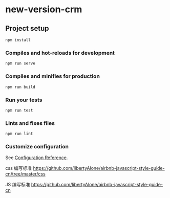 # new-version-crm

## Project setup
```
npm install
```

### Compiles and hot-reloads for development
```
npm run serve
```

### Compiles and minifies for production
```
npm run build
```

### Run your tests
```
npm run test
```

### Lints and fixes files
```
npm run lint
```

### Customize configuration
See [Configuration Reference](https://cli.vuejs.org/config/).


css 编写标准
https://github.com/libertyAlone/airbnb-javascript-style-guide-cn/tree/master/css

JS 编写标准
https://github.com/libertyAlone/airbnb-javascript-style-guide-cn